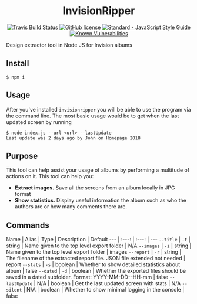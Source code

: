 <h1 align="center">InvisionRipper</h1>

<p align="center">
<a href="https://travis-ci.org/JohnAkerman/InvisionRipper"><img src="https://travis-ci.org/JohnAkerman/InvisionRipper.svg?branch=master" alt="Travis Build Status"></a> <a href="https://github.com/JohnAkerman/InvisionRipper/blob/master/LICENSE"><img src="https://img.shields.io/github/license/JohnAkerman/InvisionRipper.svg" alt="GitHub license"></a> <a href="https://standardjs.com"><img src="https://img.shields.io/badge/code_style-standard-brightgreen.svg" alt="Standard - JavaScript Style Guide"></a>
  <a href="https://snyk.io/test/github/JohnAkerman/InvisionRipper"><img src="https://snyk.io/test/github/JohnAkerman/InvisionRipper/badge.svg" alt="Known Vulnerabilities" data-canonical-src="https://snyk.io/test/github/JohnAkerman/InvisionRipper" style="max-width:100%;"></a>
</p>

Design extractor tool in Node JS for Invision albums


## Install

```
$ npm i
```

## Usage

After you've installed `invisionripper` you will be able to use the program via the command line. The most basic usage would be to get when the last updated screen by running

```
$ node index.js --url <url> --lastUpdate
Last update was 2 days ago by John on Homepage 2018
```

## Purpose
This tool can help assist your usage of albums by performing a multitude of actions on it. This tool can help you:
- **Extract images.** Save all the screens from an album locally in JPG format
- **Show statistics.** Display useful information the album such as who the authors are or how many comments there are.

## Commands

Name | Alias | Type | Description | Default
--- | :---: | :---: | ---
``--title`` | `-t` | string |  Name given to the top level export folder | N/A
``--images`` | `-i` | string |  Name given to the top level export folder | images
``--report`` | `-r` | string |  The filename of the extracted report file. JSON file extended not needed | report
``--stats`` | `-s` | boolean |  Whether to show detailed statistics about album | false
``--dated`` | `-d` | boolean |  Whether the exported files should be saved in a dated subfolder. Format: YYYY-MM-DD--HH-mm | false
``--lastUpdate`` | N/A | boolean |  Get the last updated screen with stats | N/A
``--silent`` | N/A | boolean |  Whether to show minimal logging in the console | false
